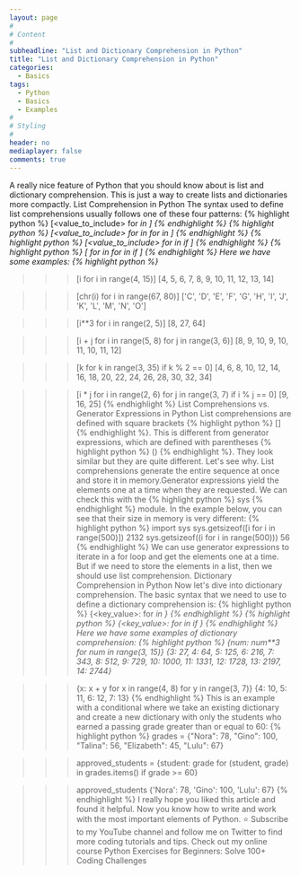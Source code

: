 ```yaml
---
layout: page
#
# Content
#
subheadline: "List and Dictionary Comprehension in Python"
title: "List and Dictionary Comprehension in Python"
categories:
  - Basics
tags:
  - Python
  - Basics
  - Examples
#
# Styling
#
header: no
mediaplayer: false
comments: true
---
```


A really nice feature of Python that you should know about is list and dictionary comprehension. This is just a way to create lists and dictionaries more compactly.
List Comprehension in Python
The syntax used to define list comprehensions usually follows one of these four patterns:
{% highlight python %}
[<value_to_include> for <var> in <sequence>]
{% endhighlight %}
{% highlight python %}
[<value_to_include> for <var1> in <sequence1> for <var2> in <sequence2>]
{% endhighlight %}
{% highlight python %}
[<value_to_include> for <var> in <sequence> if <condition>]
{% endhighlight %}
{% highlight python %}
[<value> for <var1> in <sequence1> for <var2> in <sequence2> if <condition>]
{% endhighlight %}
Here we have some examples:
{% highlight python %}
>>> [i for i in range(4, 15)]
[4, 5, 6, 7, 8, 9, 10, 11, 12, 13, 14]

>>> [chr(i) for i in range(67, 80)]
['C', 'D', 'E', 'F', 'G', 'H', 'I', 'J', 'K', 'L', 'M', 'N', 'O']

>>> [i**3 for i in range(2, 5)]
[8, 27, 64]

>>> [i + j for i in range(5, 8) for j in range(3, 6)]
[8, 9, 10, 9, 10, 11, 10, 11, 12]

>>> [k for k in range(3, 35) if k % 2 == 0]
[4, 6, 8, 10, 12, 14, 16, 18, 20, 22, 24, 26, 28, 30, 32, 34]

>>> [i * j for i in range(2, 6) for j in range(3, 7) if i % j == 0]
[9, 16, 25]
{% endhighlight %}
List Comprehensions vs. Generator Expressions in Python
List comprehensions are defined with square brackets {% highlight python %}
[]
{% endhighlight %}. This is different from generator expressions, which are defined with parentheses {% highlight python %}
()
{% endhighlight %}. They look similar but they are quite different. Let's see why.
List comprehensions generate the entire sequence at once and store it in memory.Generator expressions yield the elements one at a time when they are requested.
We can check this with the {% highlight python %}
sys
{% endhighlight %} module. In the example below, you can see that their size in memory is very different:
{% highlight python %}
>>> import sys
>>> sys.getsizeof([i for i in range(500)])
2132
>>> sys.getsizeof((i for i in range(500)))
56
{% endhighlight %}
We can use generator expressions to iterate in a for loop and get the elements one at a time. But if we need to store the elements in a list, then we should use list comprehension. 
Dictionary Comprehension in Python
Now let's dive into dictionary comprehension. The basic syntax that we need to use to define a dictionary comprehension is:
{% highlight python %}
{<key_value>: <value> for <var> in <sequence>}
{% endhighlight %}
{% highlight python %}
{<key_value>: <value> for <var> in <sequence> if <condition>}
{% endhighlight %}
Here we have some examples of dictionary comprehension:
{% highlight python %}
>>> {num: num**3 for num in range(3, 15)}
{3: 27, 4: 64, 5: 125, 6: 216, 7: 343, 8: 512, 9: 729, 10: 1000, 11: 1331, 12: 1728, 13: 2197, 14: 2744}

>>> {x: x + y for x in range(4, 8) for y in range(3, 7)}
{4: 10, 5: 11, 6: 12, 7: 13}
{% endhighlight %}
This is an example with a conditional where we take an existing dictionary and create a new dictionary with only the students who earned a passing grade greater than or equal to 60:
{% highlight python %}
>>> grades = {"Nora": 78, "Gino": 100, "Talina": 56, "Elizabeth": 45, "Lulu": 67}

>>> approved_students = {student: grade for (student, grade) in grades.items() if grade >= 60}

>>> approved_students
{'Nora': 78, 'Gino': 100, 'Lulu': 67}
{% endhighlight %}
I really hope you liked this article and found it helpful. Now you know how to write and work with the most important elements of Python.
⭐ Subscribe to my YouTube channel and follow me on Twitter to find more coding tutorials and tips. Check out my online course Python Exercises for Beginners: Solve 100+ Coding Challenges


